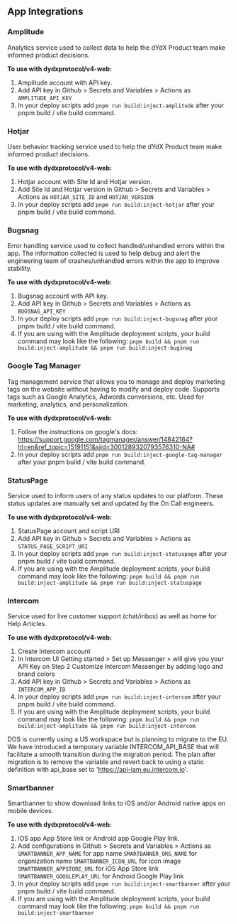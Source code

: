 ## App Integrations

### Amplitude

Analytics service used to collect data to help the dYdX Product team make informed product decisions.

<b>To use with dydxprotocol/v4-web:</b>

1. Amplitude account with API key.
2. Add API key in Github > Secrets and Variables > Actions as `AMPLITUDE_API_KEY`
3. In your deploy scripts add `pnpm run build:inject-amplitude` after your pnpm build / vite build command.

### Hotjar

User behavior tracking service used to help the dYdX Product team make informed product decisions.

<b>To use with dydxprotocol/v4-web:</b>

1. Hotjar account with Site Id and Hotjar version.
2. Add Site Id and Hotjar version in Github > Secrets and Variables > Actions as `HOTJAR_SITE_ID` and `HOTJAR_VERSION`
3. In your deploy scripts add `pnpm run build:inject-hotjar` after your pnpm build / vite build command.

### Bugsnag

Error handling service used to collect handled/unhandled errors within the app. The information collected is used to help debug and alert the engineering team of crashes/unhandled errors within the app to improve stability.

<b>To use with dydxprotocol/v4-web:</b>

1. Bugsnag account with API key.
2. Add API key in Github > Secrets and Variables > Actions as `BUGSNAG_API_KEY`
3. In your deploy scripts add `pnpm run build:inject-bugsnag` after your pnpm build / vite build command.
4. If you are using with the Amplitude deployment scripts, your build command may look like the following: `pnpm build && pnpm run build:inject-amplitude && pnpm run build:inject-bugsnag`

### Google Tag Manager

Tag management service that allows you to manage and deploy marketing tags on the website without having to modify and deploy code. Supports tags such as Google Analytics, Adwords conversions, etc. Used for marketing, analytics, and personalization.

<b>To use with dydxprotocol/v4-web:</b>

1. Follow the instructions on google's docs: https://support.google.com/tagmanager/answer/14842164?hl=en&ref_topic=15191151&sjid=3001289320793576310-NA#
2. In your deploy scripts add `pnpm run build:inject-google-tag-manager` after your pnpm build / vite build command.

### StatusPage

Service used to inform users of any status updates to our platform. These status updates are manually set and updated by the On Call engineers.

<b>To use with dydxprotocol/v4-web:</b>

1. StatusPage account and script URI
2. Add API key in Github > Secrets and Variables > Actions as `STATUS_PAGE_SCRIPT_URI`
3. In your deploy scripts add `pnpm run build:inject-statuspage` after your pnpm build / vite build command.
4. If you are using with the Amplitude deployment scripts, your build command may look like the following: `pnpm build && pnpm run build:inject-amplitude && pnpm run build:inject-statuspage`

### Intercom

Service used for live customer support (chat/inbox) as well as home for Help Articles.

<b>To use with dydxprotocol/v4-web:</b>

1. Create Intercom account
2. In Intercom UI
   Getting started > Set up Messenger > will give you your API Key on Step 2
   Customize Intercom Messenger by adding logo and brand colors
3. Add API key in Github > Secrets and Variables > Actions as `INTERCOM_APP_ID`
4. In your deploy scripts add `pnpm run build:inject-intercom` after your pnpm build / vite build command.
5. If you are using with the Amplitude deployment scripts, your build command may look like the following: `pnpm build && pnpm run build:inject-amplitude && pnpm run build:inject-intercom`

DOS is currently using a US workspace but is planning to migrate to the EU. We have introduced a temporary variable INTERCOM_API_BASE that will facilitate a smooth transition during the migration period. The plan after migration is to remove the variable and revert back to using a static definition with api_base set to 'https://api-iam.eu.intercom.io'.

### Smartbanner

Smartbanner to show download links to iOS and/or Android native apps on mobile devices.

<b>To use with dydxprotocol/v4-web:</b>

1. iOS app App Store link or Android app Google Play link.
2. Add configurations in Github > Secrets and Variables > Actions as
   `SMARTBANNER_APP_NAME` for app name
   `SMARTBANNER_ORG_NAME` for organization name
   `SMARTBANNER_ICON_URL` for icon image
   `SMARTBANNER_APPSTORE_URL` for iOS App Store link
   `SMARTBANNER_GOOGLEPLAY_URL` for Android Google Play link
3. In your deploy scripts add `pnpm run build:inject-smartbanner` after your pnpm build / vite build command.
4. If you are using with the Amplitude deployment scripts, your build command may look like the following: `pnpm build && pnpm run build:inject-smartbanner`
